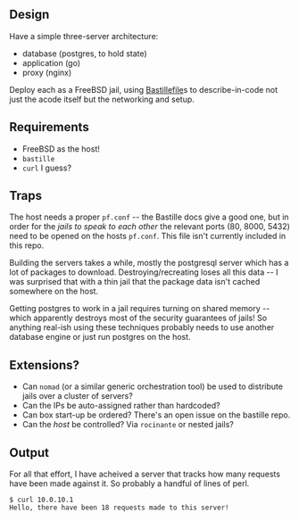 ## Design

Have a simple three-server architecture:
  * database (postgres, to hold state)
  * application (go)
  * proxy (nginx)

Deploy each as a FreeBSD jail, using [Bastillefile](github.com/BastilleBSD/bastille)s to describe-in-code not just the acode itself but the networking and setup.

## Requirements

  * FreeBSD as the host!
  * `bastille`
  * `curl` I guess?

## Traps

The host needs a proper `pf.conf` -- the Bastille docs give a good one, but in order for the *jails to speak to each other* the relevant ports (80, 8000, 5432) need to be opened on the hosts `pf.conf`. This file isn't currently included in this repo.

Building the servers takes a while, mostly the postgresql server which has a lot of packages to download. Destroying/recreating loses all this data -- I was surprised that with a thin jail that the package data isn't cached somewhere on the host.

Getting postgres to work in a jail requires turning on shared memory -- which apparently destroys most of the security guarantees of jails! So anything real-ish using these techniques probably needs to use another database engine or just run postgres on the host.

## Extensions?

  * Can `nomad` (or a similar generic orchestration tool) be used to distribute jails over a cluster of servers?
  * Can the IPs be auto-assigned rather than hardcoded?
  * Can box start-up be ordered? There's an open issue on the bastille repo.
  * Can the *host* be controlled? Via `rocinante` or nested jails?

## Output

For all that effort, I have acheived a server that tracks how many requests have been made against it. So probably a handful of lines of perl.

```
$ curl 10.0.10.1
Hello, there have been 18 requests made to this server!
```
